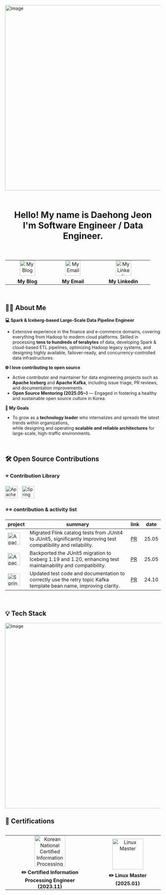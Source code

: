 <img width="1500" height="600" alt="Image" src="https://github.com/user-attachments/assets/093baa11-0c84-42de-8189-f279bb553d1d" />

<br>
<br>
<br>
<p align="center" style="font-size: 28px; font-weight: bold;">
  <strong>Hello! My name is Daehong Jeon</strong> <br>
    <strong> I'm Software Engineer / Data Engineer.</strong>
</p>

<br>

<table align="center" border="0" cellpadding="0" cellspacing="0" style="border-collapse: collapse; border: none;">
  <tr>
    <td align="center" style="padding: 0 40px;">
      <a href="https://jeondaehong.github.io/">
        <img width="50" height="50" src="https://github.com/user-attachments/assets/f3e01811-c3dd-42fd-8927-92bcf59cbc03" alt="My Blog" />
      </a>
      <div style="margin-top: 8px; font-weight: bold;">My Blog</div>
    </td>
    <td align="center" style="padding: 0 40px;">
      <a href="mailto:daehong770@gmail.com">
        <img width="50" height="50" src="https://github.com/user-attachments/assets/a1b40ffb-7ead-43f5-848b-2ec3a7f75cde" alt="My Email" />
      </a>
      <div style="margin-top: 8px; font-weight: bold;">My Email</div>
    </td>
    <td align="center" style="padding: 0 40px;">
      <a href="https://www.linkedin.com/in/daehong-jeon">
        <img width="50" height="50" src="https://github.com/user-attachments/assets/18a2e315-2214-491b-b84b-2cc174327a7d" alt="My Linkedin" />
      </a>
      <div style="margin-top: 8px; font-weight: bold;">My Linkedin</div>
    </td>
  </tr>
</table>

<br>

## 🧑‍💻 About Me  
**💻 Spark & Iceberg-based Large-Scale Data Pipeline Engineer**  
- Extensive experience in the finance and e-commerce domains, covering everything from Hadoop to modern cloud platforms. Skilled in processing **tens to hundreds of terabytes** of data, developing Spark & cloud-based ETL pipelines, optimizing Hadoop legacy systems, and designing highly available, failover-ready, and concurrency-controlled data infrastructures.

**🌐 I love contributing to open source**  
- Active contributor and maintainer for data engineering projects such as **Apache Iceberg** and **Apache Kafka**, including issue triage, PR reviews, and documentation improvements.  
- **Open Source Mentoring (2025.05~)** — Engaged in fostering a healthy and sustainable open source culture in Korea.

**🎯 My Goals**  
- To grow as a **technology leader** who internalizes and spreads the latest trends within organizations,  
while designing and operating **scalable and reliable architectures** for large-scale, high-traffic environments.

<br>

<h2> 🛠️ Open Source Contributions </h2> 

### ⭐️ Contribution Library

<p align="left">
  <img src="https://img.shields.io/badge/Apache%20Iceberg-00BFFF?style=for-the-badge&logo=apache&logoColor=white" alt="Apache Iceberg" height="40" style="margin-right:10px;" />
  <img src="https://img.shields.io/badge/Spring%20Kafka-6DB33F?style=for-the-badge&logo=spring&logoColor=white" alt="Spring Kafka" height="40" />
</p>

### ⭐️⭐️ contribution & activity list

| project                                                                                                                                           | summary                                                                                                 | link                                                                                      | date  |
|---------------------------------------------------------------------------------------------------------------------------------------------------|---------------------------------------------------------------------------------------------------------|-------------------------------------------------------------------------------------------|-------|
| <img src="https://img.shields.io/badge/Apache%20Iceberg-00BFFF?style=for-the-badge&logo=apache&logoColor=white" alt="Apache Iceberg" height="40" style="margin-right:10px;" /> | Migrated Flink catalog tests from JUnit4 to JUnit5, significantly improving test compatibility and reliability. | [PR](https://github.com/apache/iceberg/pull/13021#issuecomment-2903837698)                | 25.05 |
| <img src="https://img.shields.io/badge/Apache%20Iceberg-00BFFF?style=for-the-badge&logo=apache&logoColor=white" alt="Apache Iceberg" height="40" style="margin-right:10px;" /> | Backported the JUnit5 migration to Iceberg 1.19 and 1.20, enhancing test maintainability and compatibility. | [PR](https://github.com/apache/iceberg/pull/13165)                                       | 25.05 |
| <img src="https://img.shields.io/badge/Spring%20Kafka-6DB33F?style=for-the-badge&logo=spring&logoColor=white" alt="Spring Kafka" height="40" /> | Updated test code and documentation to correctly use the retry topic Kafka template bean name, improving clarity. | [PR](https://github.com/spring-projects/spring-kafka/pull/3543)                          | 24.10 |

<br>

<h2> 💡 Tech Stack </h2> 

<img width="1200" height="600" alt="Image" src="https://github.com/user-attachments/assets/67333d86-84ff-42d7-929c-8237244a584d" />

<br>

<h2> 📜 Certifications </h2>

<table align="left" border="0" cellpadding="0" cellspacing="0" style="border-collapse: collapse; border: none;">
  <tr>
    <td align="center" style="padding: 0 40px;">
      <a href="https://jeondaehong.github.io/">
        <img width="100" height="100" src="https://github.com/user-attachments/assets/af7c76c9-54fa-435a-b90b-e4fb93c6c116" alt="Korean National Certified Information Processing Engineer" />
      </a>
      <div style="margin-top: 8px; font-weight: bold;">✏️ Certified Information Processing Engineer (2023.11)</div>
    </td>
    <td align="center" style="padding: 0 40px;">
      <a href="mailto:daehong770@gmail.com">
        <img width="100" height="100" src="https://github.com/user-attachments/assets/14c77797-4e73-4191-9888-2a57c8266f39" alt="Linux Master" />
      </a>
      <div style="margin-top: 8px; font-weight: bold;">✏️ Linux Master (2025.01)</div>
    </td
  </tr>
</table>


